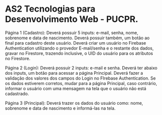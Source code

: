 # AS2 Tecnologias para Desenvolvimento Web - PUCPR.
Página 1 (Cadastro): Deverá possuir 5 inputs: e-mail, senha, nome, sobrenome e data de nascimento. Deverá possuir também, um botão ao final para cadastro deste usuário. Deverá criar um usuário no Firebase Authentication utilizando o provedor E-mail/senha e o restante dos dados, gravar no Firestore, trazendo inclusive, o UID do usuário para os atributos no Firestore.  

Página 2 (Login):  Deverá possuir 2 inputs: e-mail e senha. Deverá ter abaixo dos inputs, um botão para acessar a página Principal. Deverá fazer a validação dos valores dos campos do Login no FIrebase Authentication. Se os dados estiverem corretos, mudar para a página Principal, caso contrário, informar o usuário com uma mensagem na tela que o usuário não está cadastrado.

Página 3 (Principal): Deverá trazer os dados do usuário como: nome, sobrenome e data de nascimento e informá-las na tela.  
